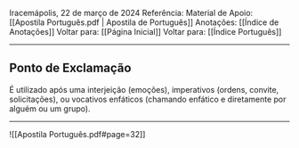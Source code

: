 Iracemápolis, 22 de março de 2024
Referência:
Material de Apoio: [[Apostila Português.pdf | Apostila de Português]]
Anotações: [[Índice de Anotações]]
Voltar para: [[Página Inicial]]
Voltar para: [[Índice Português]]
___________________
## Ponto de Exclamação
É utilizado após uma interjeição (emoções), imperativos (ordens, convite, solicitações), ou vocativos enfáticos (chamando enfático e diretamente por alguém ou um grupo).
___________________

![[Apostila Português.pdf#page=32]]
